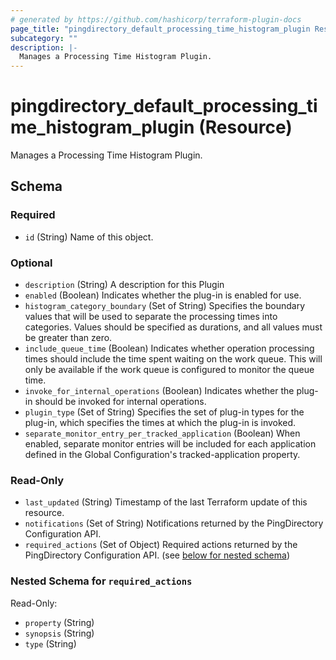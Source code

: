 ```yaml
---
# generated by https://github.com/hashicorp/terraform-plugin-docs
page_title: "pingdirectory_default_processing_time_histogram_plugin Resource - terraform-provider-pingdirectory"
subcategory: ""
description: |-
  Manages a Processing Time Histogram Plugin.
---
```


# pingdirectory_default_processing_time_histogram_plugin (Resource)

Manages a Processing Time Histogram Plugin.



<!-- schema generated by tfplugindocs -->
## Schema

### Required

- `id` (String) Name of this object.

### Optional

- `description` (String) A description for this Plugin
- `enabled` (Boolean) Indicates whether the plug-in is enabled for use.
- `histogram_category_boundary` (Set of String) Specifies the boundary values that will be used to separate the processing times into categories. Values should be specified as durations, and all values must be greater than zero.
- `include_queue_time` (Boolean) Indicates whether operation processing times should include the time spent waiting on the work queue. This will only be available if the work queue is configured to monitor the queue time.
- `invoke_for_internal_operations` (Boolean) Indicates whether the plug-in should be invoked for internal operations.
- `plugin_type` (Set of String) Specifies the set of plug-in types for the plug-in, which specifies the times at which the plug-in is invoked.
- `separate_monitor_entry_per_tracked_application` (Boolean) When enabled, separate monitor entries will be included for each application defined in the Global Configuration's tracked-application property.

### Read-Only

- `last_updated` (String) Timestamp of the last Terraform update of this resource.
- `notifications` (Set of String) Notifications returned by the PingDirectory Configuration API.
- `required_actions` (Set of Object) Required actions returned by the PingDirectory Configuration API. (see [below for nested schema](#nestedatt--required_actions))

<a id="nestedatt--required_actions"></a>
### Nested Schema for `required_actions`

Read-Only:

- `property` (String)
- `synopsis` (String)
- `type` (String)


